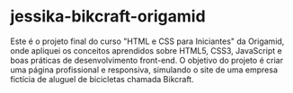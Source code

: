 # jessika-bikcraft-origamid
Este é o projeto final do curso "HTML e CSS para Iniciantes" da Origamid, onde apliquei os conceitos aprendidos sobre HTML5, CSS3, JavaScript e boas práticas de desenvolvimento front-end. O objetivo do projeto é criar uma página profissional e responsiva, simulando o site de uma empresa fictícia de aluguel de bicicletas chamada Bikcraft.

